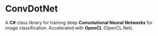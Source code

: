 # ConvDotNet
A **C#** class library for training deep **Convolutional Neural Networks** for image classification.
Accelerated with **OpenCL** (OpenCL.Net).
